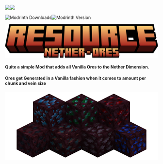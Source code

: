 ![](https://cf.way2muchnoise.eu/1009367.svg)![](https://cf.way2muchnoise.eu/versions/1009367.svg)

![Modrinth Downloads](https://img.shields.io/modrinth/dt/GXPQteCw?logo=modrinth&label=Downloads&color=%2300AF5C)![Modrinth Version](https://img.shields.io/modrinth/v/GXPQteCw?logo=modrinth&label=Available%20For&color=%2300AF5C)


![Title-Header](https://raw.githubusercontent.com/Stein-N/resources/main/images/resource_ores/nether/Title_Header_Nether.png)

#### Quite a simple Mod that adds all Vanilla Ores to the Nether Dimension.

#### Ores get Generated in a Vanilla fashion when it comes to amount per chunk and vein size

![Block Preview Render](https://raw.githubusercontent.com/Stein-N/resources/main/images/resource_ores/nether/block_render.png)